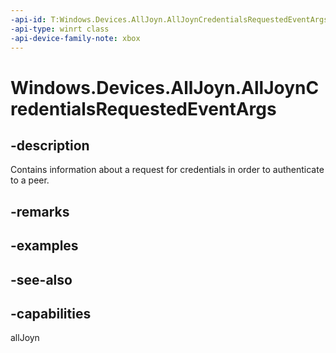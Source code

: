 ```yaml
---
-api-id: T:Windows.Devices.AllJoyn.AllJoynCredentialsRequestedEventArgs
-api-type: winrt class
-api-device-family-note: xbox
---
```


<!-- Class syntax.
public class AllJoynCredentialsRequestedEventArgs : Windows.Devices.AllJoyn.IAllJoynCredentialsRequestedEventArgs
-->

# Windows.Devices.AllJoyn.AllJoynCredentialsRequestedEventArgs

## -description
Contains information about a request for credentials in order to authenticate to a peer.

## -remarks

## -examples

## -see-also


## -capabilities
allJoyn

